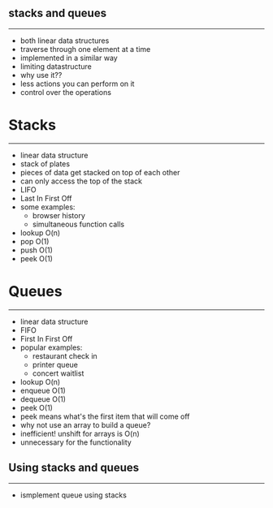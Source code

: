 ## stacks and queues
---
 - both linear data structures
 - traverse through one element at a time
 - implemented in a similar way
 - limiting datastructure
 - why use it??
 - less actions you can perform on it
 - control over the operations

# Stacks
---
 - linear data structure
 - stack of plates
 - pieces of data get stacked on top of each other
 - can only access the top of the stack
 - LIFO
 - Last In First Off
 - some examples:
   - browser history
   - simultaneous function calls
- lookup O(n)
- pop O(1)
- push O(1)
- peek O(1)

# Queues
---
 - linear data structure
 - FIFO
 - First In First Off
 - popular examples:   
   - restaurant check in
   - printer queue
   - concert waitlist
 - lookup O(n)
 - enqueue O(1)
 - dequeue O(1)
 - peek O(1)
 - peek means what's the first item that will come off
 - why not use an array to build a queue?
 - inefficient! unshift for arrays is O(n)
 - unnecessary for the functionality


## Using stacks and queues
---
 - ismplement queue using stacks
